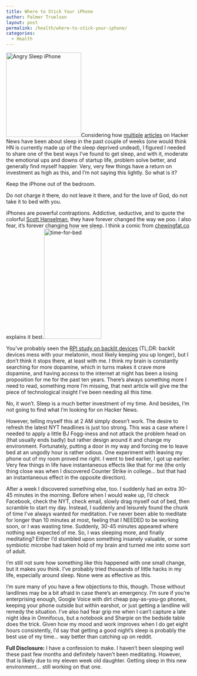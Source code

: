 ```yaml
---
title: Where to Stick Your iPhone
author: Palmer Truelson
layout: post
permalink: /health/where-to-stick-your-iphone/
categories:
  - Health
---
```

[<img class="size-full wp-image-647 alignleft" alt="Angry Sleep iPhone" src="http://www.valuablebehavior.com/wp-content/uploads/2013/03/angry-phone-image.png" width="204" height="230" />][1]Considering how <a title="Bad Sleep Alters You..." href="http://www.bbc.co.uk/news/health-21572686" onclick="javascript:_gaq.push(['_trackEvent','outbound-article','http://www.bbc.co.uk']);" target="_blank">multiple</a> <a title="Good Sleep, Good Learning" href="http://www.supermemo.com/articles/sleep.htm" onclick="javascript:_gaq.push(['_trackEvent','outbound-article','http://www.supermemo.com']);" target="_blank">articles</a> on Hacker News have been about sleep in the past couple of weeks (one would think HN is currently made up of the sleep deprived undead), I figured I needed to share one of the best ways I&#8217;ve found to get sleep, and with it, moderate the emotional ups and downs of startup life, problem solve better, and generally find myself happier. Very, very few things have a return on investment as high as this, and I&#8217;m not saying this lightly. So what is it?

Keep the iPhone out of the bedroom.

Do not charge it there, do not leave it there, and for the love of God, do not take it to bed with you.

iPhones are powerful contraptions. Addictive, seductive, and to quote the colorful <a title="Scott Hanselman's Blog" href="http://www.hanselman.com/blog/" onclick="javascript:_gaq.push(['_trackEvent','outbound-article','http://www.hanselman.com']);" target="_blank">Scott Hanselman</a>, they have forever changed the way we poo. I also fear, it&#8217;s forever changing how we sleep. I think a comic from <a title="Chewing Fat Sleep Comic" href="http://chewingfat.co/comic91.html" onclick="javascript:_gaq.push(['_trackEvent','outbound-article','http://chewingfat.co']);" target="_blank">chewingfat.co</a> explains it best.<a href="http://chewingfat.co/comic91.html" onclick="javascript:_gaq.push(['_trackEvent','outbound-article','http://chewingfat.co']);"><img class="alignright size-medium wp-image-646" alt="time-for-bed" src="http://www.valuablebehavior.com/wp-content/uploads/2013/03/time-for-bed-156x300.png" width="156" height="300" /></a>

You&#8217;ve probably seen the <a title="RPI Backlight Study" href="http://www.lrc.rpi.edu/resources/newsroom/pr_story.asp?id=235" onclick="javascript:_gaq.push(['_trackEvent','outbound-article','http://www.lrc.rpi.edu']);" target="_blank">RPI study on backlit devices</a> (TL;DR: backlit devices mess with your melatonin, most likely keeping you up longer), but I don&#8217;t think it stops there, at least with me. I think my brain is constantly searching for more dopamine, which in turns makes it crave more dopamine, and having access to the internet at night has been a losing proposition for me for the past ten years. There&#8217;s always something more I need to read, something more I&#8217;m missing, that next article will give me the piece of technological insight I&#8217;ve been needing all this time.

No, it won&#8217;t. Sleep is a much better investment of my time. And besides, I&#8217;m not going to find what I&#8217;m looking for on Hacker News.

However, telling myself this at 2 AM simply doesn&#8217;t work. The desire to refresh the latest NYT headlines is just too strong. This was a case where I needed to apply a little BJ Fogg-iness and not attack the problem head on (that usually ends badly) but rather design around it and change my environment. Fortunately, putting a door in my way and forcing me to leave bed at an ungodly hour is rather odious. One experiment with leaving my phone out of my room proved me right. I went to bed earlier, I got up earlier. Very few things in life have instantaneous effects like that for me (the only thing close was when I discovered Counter Strike in college&#8230; but that had an instantaneous effect in the opposite direction).

After a week I discovered something else, too. I suddenly had an extra 30-45 minutes in the morning. Before when I would wake up, I&#8217;d check Facebook, check the NYT, check email, slowly drag myself out of bed, then scramble to start my day. Instead, I suddenly and leisurely found the chunk of time I&#8217;ve always wanted for meditation. I&#8217;ve never been able to meditate for longer than 10 minutes at most, feeling that I NEEDED to be working soon, or I was wasting time. Suddenly, 30-45 minutes appeared where nothing was expected of me. So, I was sleeping more, and finally meditating? Either I&#8217;d stumbled upon something insanely valuable, or some symbiotic microbe had taken hold of my brain and turned me into some sort of adult.

I&#8217;m still not sure how something like this happened with one small change, but it makes you think. I&#8217;ve probably tried thousands of little hacks in my life, especially around sleep. None were as effective as this.

I&#8217;m sure many of you have a few objections to this, though. Those without landlines may be a bit afraid in case there&#8217;s an emergency. I&#8217;m sure if you&#8217;re enterprising enough, Google Voice with dirt cheap pay-as-you-go phones, keeping your phone outside but within earshot, or just getting a landline will remedy the situation. I&#8217;ve also had fear grip me when I can&#8217;t capture a late night idea in Omnifocus, but a notebook and Sharpie on the bedside table does the trick. Given how my mood and work improves when I do get eight hours consistently, I&#8217;d say that getting a good night&#8217;s sleep is probably the best use of my time&#8230; way better than catching up on reddit.

**Full Disclosure:** I have a confession to make. I haven&#8217;t been sleeping well these past few months and definitely haven&#8217;t been meditating. However, that is likely due to my eleven week old daughter. Getting sleep in this new environment&#8230; still working on that one.

&nbsp;

&nbsp;

 [1]: http://www.valuablebehavior.com/wp-content/uploads/2013/03/angry-phone-image.png